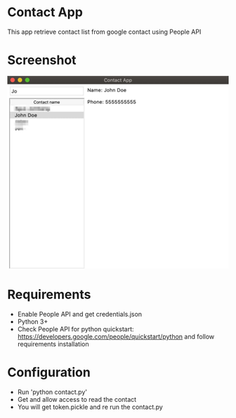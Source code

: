 # Contact App
This app retrieve contact list from google contact using People API

# Screenshot
![Contact App](https://raw.githubusercontent.com/satujamsaja/tkinter/master/contact-app/screenshot.jpg)

# Requirements
* Enable People API and get credentials.json
* Python 3+
* Check People API for python quickstart: https://developers.google.com/people/quickstart/python and follow requirements installation

# Configuration
* Run 'python contact.py'
* Get and allow access to read the contact
* You will get token.pickle and re run the contact.py